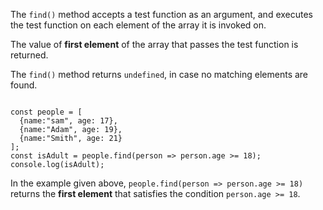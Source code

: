 The `find()` method accepts a test function
as an argument, and executes the
test function on each element of the array
it is invoked on.

The value of **first element** of the
array that passes the test function is returned.

The `find()` method returns `undefined`, in case
no matching elements are found.

<codeblock language="javascript" type="lesson">
<code>
const people = [
  {name:"sam", age: 17},
  {name:"Adam", age: 19},
  {name:"Smith", age: 21}
];
const isAdult = people.find(person => person.age >= 18);
console.log(isAdult);
</code>
</codeblock>

In the example given above,
`people.find(person => person.age >= 18)`
returns the **first element** that satisfies
the condition `person.age >= 18`.

